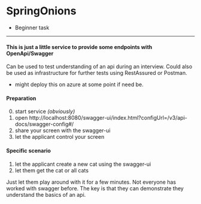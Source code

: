 # SpringOnions

- Beginner task
----

#### This is just a little service to provide some endpoints with OpenApi/Swagger

Can be used to test understanding of an api during an interview.
Could also be used as infrastructure for further tests using RestAssured or Postman.

- might deploy this on azure at some point if need be.

#### Preparation
0. start service _(obviously)_
1. open http://localhost:8080/swagger-ui/index.html?configUrl=/v3/api-docs/swagger-config#/
2. share your screen with the swagger-ui
3. let the applicant control your screen

#### Specific scenario

1. let the applicant create a new cat using the swagger-ui
2. let them get the cat or all cats

Just let them play around with it for a few minutes. 
Not everyone has worked with swagger before. 
The key is that they can demonstrate they understand the basics of an api.